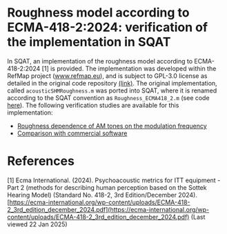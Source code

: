 # Roughness model according to ECMA-418-2:2024: verification of the implementation in SQAT

In SQAT, an implementation of the roughness model according to ECMA-418-2:2024 [1] is provided. The implementation was developed within the RefMap project (www.refmap.eu), and is subject to GPL-3.0 license as detailed in the original code repository [(link)](https://github.com/acoustics-code-salford/refmap-psychoacoustics). The original implementation, called `acousticSHMRoughness.m` was ported into SQAT, where it is renamed according to the SQAT convention as `Roughness_ECMA418_2.m` (see code [here](../../psychoacoustic_metrics/Roughness_ECMA418_2/Roughness_ECMA418_2.m)). The following verification studies are available for this implementation:

- [Roughness dependence of AM tones on the modulation frequency](1_AM_modulation_freq)
- [Comparison with commercial software](2_Roughness_ECMA418_2_software_comparison)

# References
[1] Ecma International. (2024). Psychoacoustic metrics for ITT equipment - Part 2 (methods for describing human perception based on the Sottek Hearing Model) (Standard No. 418-2, 3rd Edition/December 2024). [https://ecma-international.org/wp-content/uploads/ECMA-418-2_3rd_edition_december_2024.pdf](https://ecma-international.org/wp-content/uploads/ECMA-418-2_3rd_edition_december_2024.pdf) (Last viewed 22 Jan 2025)

